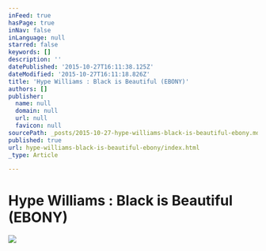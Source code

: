 ```yaml
---
inFeed: true
hasPage: true
inNav: false
inLanguage: null
starred: false
keywords: []
description: ''
datePublished: '2015-10-27T16:11:38.125Z'
dateModified: '2015-10-27T16:11:18.826Z'
title: 'Hype Williams : Black is Beautiful (EBONY)'
authors: []
publisher:
  name: null
  domain: null
  url: null
  favicon: null
sourcePath: _posts/2015-10-27-hype-williams-black-is-beautiful-ebony.md
published: true
url: hype-williams-black-is-beautiful-ebony/index.html
_type: Article

---
```

# Hype Williams : Black is Beautiful (EBONY)
![](https://the-grid-user-content.s3-us-west-2.amazonaws.com/9ff9d1b4-7dca-442f-91ec-b106b2d53abc.gif)
